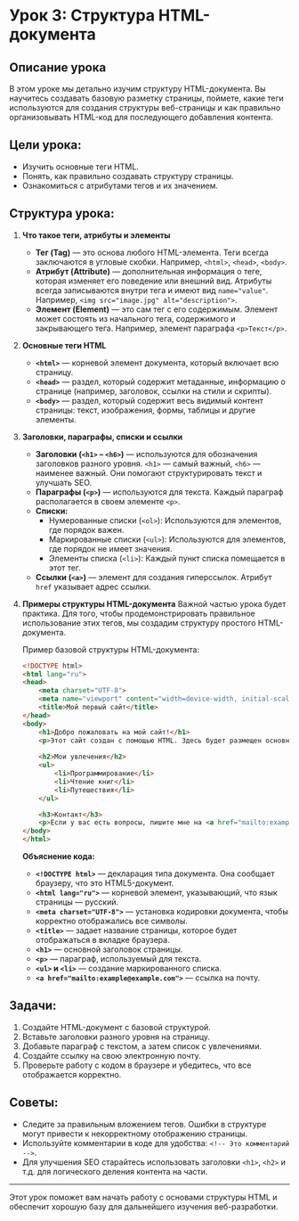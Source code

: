 # Урок 3: Структура HTML-документа

## Описание урока
В этом уроке мы детально изучим структуру HTML-документа. Вы научитесь создавать базовую разметку страницы, поймете, какие теги используются для создания структуры веб-страницы и как правильно организовывать HTML-код для последующего добавления контента.

## Цели урока:
- Изучить основные теги HTML.
- Понять, как правильно создавать структуру страницы.
- Ознакомиться с атрибутами тегов и их значением.

## Структура урока:
1. **Что такое теги, атрибуты и элементы**
    - **Тег (Tag)** — это основа любого HTML-элемента. Теги всегда заключаются в угловые скобки. Например, `<html>`, `<head>`, `<body>`.
    - **Атрибут (Attribute)** — дополнительная информация о теге, которая изменяет его поведение или внешний вид. Атрибуты всегда записываются внутри тега и имеют вид `name="value"`. Например, `<img src="image.jpg" alt="description">`.
    - **Элемент (Element)** — это сам тег с его содержимым. Элемент может состоять из начального тега, содержимого и закрывающего тега. Например, элемент параграфа `<p>Текст</p>`.

2. **Основные теги HTML**
    - **`<html>`** — корневой элемент документа, который включает всю страницу.
    - **`<head>`** — раздел, который содержит метаданные, информацию о странице (например, заголовок, ссылки на стили и скрипты).
    - **`<body>`** — раздел, который содержит весь видимый контент страницы: текст, изображения, формы, таблицы и другие элементы.

3. **Заголовки, параграфы, списки и ссылки**
    - **Заголовки (`<h1>` – `<h6>`)** — используются для обозначения заголовков разного уровня. `<h1>` — самый важный, `<h6>` — наименее важный. Они помогают структурировать текст и улучшать SEO.
    - **Параграфы (`<p>`)** — используются для текста. Каждый параграф располагается в своем элементе `<p>`.
    - **Списки:**
        - Нумерованные списки (`<ol>`): Используются для элементов, где порядок важен.
        - Маркированные списки (`<ul>`): Используются для элементов, где порядок не имеет значения.
        - Элементы списка (`<li>`): Каждый пункт списка помещается в этот тег.
    - **Ссылки (`<a>`)** — элемент для создания гиперссылок. Атрибут `href` указывает адрес ссылки.

4. **Примеры структуры HTML-документа**
    Важной частью урока будет практика. Для того, чтобы продемонстрировать правильное использование этих тегов, мы создадим структуру простого HTML-документа.

    Пример базовой структуры HTML-документа:
    ```html
    <!DOCTYPE html>
    <html lang="ru">
    <head>
        <meta charset="UTF-8">
        <meta name="viewport" content="width=device-width, initial-scale=1.0">
        <title>Мой первый сайт</title>
    </head>
    <body>
        <h1>Добро пожаловать на мой сайт!</h1>
        <p>Этот сайт создан с помощью HTML. Здесь будет размещен основной контент.</p>
        
        <h2>Мои увлечения</h2>
        <ul>
            <li>Программирование</li>
            <li>Чтение книг</li>
            <li>Путешествия</li>
        </ul>

        <h3>Контакт</h3>
        <p>Если у вас есть вопросы, пишите мне на <a href="mailto:example@example.com">email</a>.</p>
    </body>
    </html>
    ```

    **Объяснение кода:**
    - **`<!DOCTYPE html>`** — декларация типа документа. Она сообщает браузеру, что это HTML5-документ.
    - **`<html lang="ru">`** — корневой элемент, указывающий, что язык страницы — русский.
    - **`<meta charset="UTF-8">`** — установка кодировки документа, чтобы корректно отображались все символы.
    - **`<title>`** — задает название страницы, которое будет отображаться в вкладке браузера.
    - **`<h1>`** — основной заголовок страницы.
    - **`<p>`** — параграф, используемый для текста.
    - **`<ul>` и `<li>`** — создание маркированного списка.
    - **`<a href="mailto:example@example.com">`** — ссылка на почту.

## Задачи:
1. Создайте HTML-документ с базовой структурой.
2. Вставьте заголовки разного уровня на страницу.
3. Добавьте параграф с текстом, а затем список с увлечениями.
4. Создайте ссылку на свою электронную почту.
5. Проверьте работу с кодом в браузере и убедитесь, что все отображается корректно.

## Советы:
- Следите за правильным вложением тегов. Ошибки в структуре могут привести к некорректному отображению страницы.
- Используйте комментарии в коде для удобства: `<!-- Это комментарий -->`.
- Для улучшения SEO старайтесь использовать заголовки `<h1>`, `<h2>` и т.д. для логического деления контента на части.

---

Этот урок поможет вам начать работу с основами структуры HTML и обеспечит хорошую базу для дальнейшего изучения веб-разработки.
